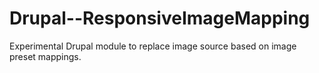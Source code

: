 # Drupal--ResponsiveImageMapping
Experimental Drupal module to replace image source based on image preset mappings.
